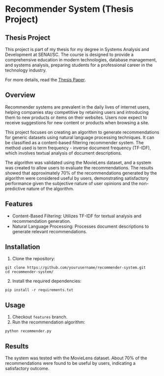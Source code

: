 # Recommender System (Thesis Project)

## Thesis Project
This project is part of my thesis for my degree in Systems Analysis and Development at SENAI/SC. The course is designed to provide a comprehensive education in modern technologies, database management, and systems analysis, preparing students for a professional career in the technology industry.

For more details, read the [Thesis Paper](https://docs.google.com/document/d/1FHnjKy-Dp6_pFPGSA3--ee2nZVL1_CkYPfF7G1twHzg/edit?usp=sharing).

## Overview
Recommender systems are prevalent in the daily lives of internet users, helping companies stay competitive by retaining users and introducing them to new products or items on their websites. Users now expect to receive suggestions for new content or products when browsing a site.

This project focuses on creating an algorithm to generate recommendations for generic datasets using natural language processing techniques. It can be classified as a content-based filtering recommender system. The method used is term frequency - inverse document frequency (TF-IDF), which involves textual analysis of document descriptions.

The algorithm was validated using the MovieLens dataset, and a system was created to allow users to evaluate the recommendations. The results showed that approximately 70% of the recommendations generated by the algorithm were considered useful by users, demonstrating satisfactory performance given the subjective nature of user opinions and the non-predictive nature of the algorithm.

## Features
- Content-Based Filtering: Utilizes TF-IDF for textual analysis and recommendation generation.
- Natural Language Processing: Processes document descriptions to generate relevant recommendations.

## Installation
1. Clone the repository:
```
git clone https://github.com/yourusername/recommender-system.git
cd recommender-system/
```
2. Install the required dependencies:
```
pip install -r requirements.txt
```

## Usage
1. Checkout `features` branch.
2. Run the recommendation algorithm:
```
python recommender.py
```

## Results
The system was tested with the MovieLens dataset. About 70% of the recommendations were found to be useful by users, indicating a satisfactory outcome.
